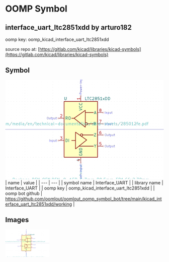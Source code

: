 # OOMP Symbol  
## interface_uart_ltc2851xdd  by arturo182  
  
oomp key: oomp_kicad_interface_uart_ltc2851xdd  
  
source repo at: [https://gitlab.com/kicad/libraries/kicad-symbols](https://gitlab.com/kicad/libraries/kicad-symbols)  
## Symbol  
  
[![working.png](working_600.png)](working.png)  
| name | value | 
| --- | --- | 
| symbol name | Interface_UART | 
| library name | Interface_UART | 
| oomp key | oomp_kicad_interface_uart_ltc2851xdd | 
| oomp bot github | https://github.com/oomlout/oomlout_oomp_symbol_bot/tree/main/kicad_interface_uart_ltc2851xdd/working | 
## Images  
  
[![working.png](working_140.png)](working.png)  
